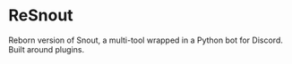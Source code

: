 # ReSnout
Reborn version of Snout, a multi-tool wrapped in a Python bot for Discord. Built around plugins.
